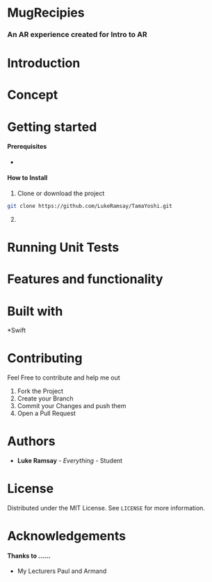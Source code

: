 # MugRecipies

### An AR experience created for Intro to AR

# Introduction




# Concept 



# Getting started
#### Prerequisites 

* 

#### How to Install

1. Clone or download the project
```sh
git clone https://github.com/LukeRamsay/TamaYoshi.git
```

2.

# Running Unit Tests



# Features and functionality


# Built with

*Swift

# Contributing

Feel Free to contribute and help me out

1. Fork the Project
2. Create your Branch
3. Commit your Changes and push them
4. Open a Pull Request

# Authors
 * **Luke Ramsay** - *Everything* - Student

# License 
Distributed under the MIT License. See `LICENSE` for more information.

# Acknowledgements
#### Thanks to ......

* My Lecturers Paul and Armand
